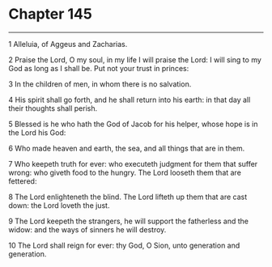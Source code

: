 # Chapter 145

***

1 Alleluia, of Aggeus and Zacharias.

2 Praise the Lord, O my soul, in my life I will praise the Lord: I will sing to my God as long as I shall be. Put not your trust in princes:

3 In the children of men, in whom there is no salvation.

4 His spirit shall go forth, and he shall return into his earth: in that day all their thoughts shall perish.

5 Blessed is he who hath the God of Jacob for his helper, whose hope is in the Lord his God:

6 Who made heaven and earth, the sea, and all things that are in them.

7 Who keepeth truth for ever: who executeth judgment for them that suffer wrong: who giveth food to the hungry. The Lord looseth them that are fettered:

8 The Lord enlighteneth the blind. The Lord lifteth up them that are cast down: the Lord loveth the just.

9 The Lord keepeth the strangers, he will support the fatherless and the widow: and the ways of sinners he will destroy.

10 The Lord shall reign for ever: thy God, O Sion, unto generation and generation.

